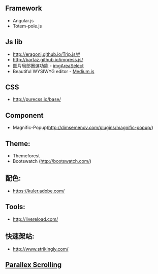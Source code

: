## Framework
* Angular.js
* Totem-pole.js


## Js lib
* http://eragonj.github.io/Trip.js/#
* http://bartaz.github.io/impress.js/
* 圖片局部圈選功能 - [imgAreaSelect](http://odyniec.net/projects/imgareaselect/examples.html)
* Beautiful WYSIWYG editor - [Medium.js](http://jakiestfu.github.io/Medium.js/docs/)


## CSS
* http://purecss.io/base/


## Component
* Magnific-Popup(http://dimsemenov.com/plugins/magnific-popup/)


## Theme:
* Themeforest
* Bootswatch (http://bootswatch.com/)


## 配色:
* https://kuler.adobe.com/


## Tools:
* http://livereload.com/
## 快速架站:

* http://www.strikingly.com/

## [Parallex Scrolling](https://github.com/kevin-shu/Frontend-Weapons/wiki/Parallex-Scrolling)
